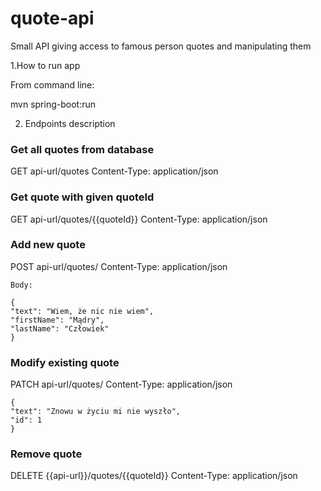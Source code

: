 # quote-api
Small API giving access to famous person quotes and manipulating them

1.How to run app
   
From command line: 

mvn spring-boot:run

2. Endpoints description

### Get all quotes from database
GET 
    api-url/quotes
    Content-Type: application/json

### Get quote with given quoteId
GET 
    api-url/quotes/{{quoteId}}
    Content-Type: application/json

### Add new quote
POST 
    api-url/quotes/
    Content-Type: application/json

    Body: 

    {
    "text": "Wiem, że nic nie wiem",
    "firstName": "Mądry",
    "lastName": "Człowiek"
    }

### Modify existing quote
PATCH 
    api-url/quotes/
    Content-Type: application/json

    {
    "text": "Znowu w życiu mi nie wyszło",
    "id": 1
    }

### Remove quote
DELETE 
    {{api-url}}/quotes/{{quoteId}}
    Content-Type: application/json


